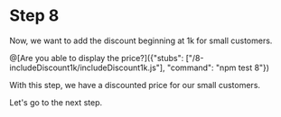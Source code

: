 # Step 8

Now, we want to add the discount beginning at 1k for small customers.

@[Are you able to display the price?]({"stubs": ["/8-includeDiscount1k/includeDiscount1k.js"], "command": "npm test 8"})

With this step, we have a discounted price for our small customers.

Let's go to the next step.